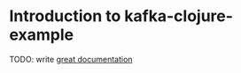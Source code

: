 # Introduction to kafka-clojure-example

TODO: write [great documentation](http://jacobian.org/writing/what-to-write/)
